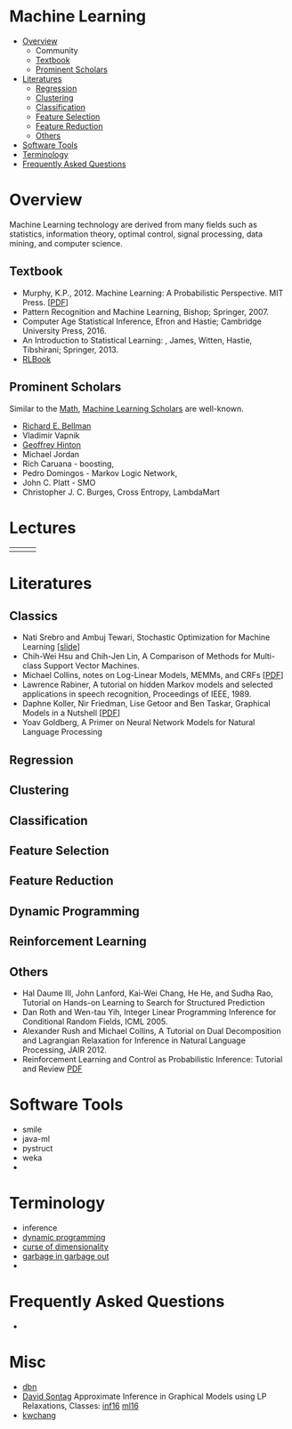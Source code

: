 # Machine Learning

- [Overview](#overview)
  - Community
  - [Textbook](#textbook)
  - [Prominent Scholars](#prominent-scholars)      
- [Literatures](#literatures)
  - [Regression](#regression)
  - [Clustering](#clustering)   
  - [Classification](#classification)   
  - [Feature Selection](#feature-selection)
  - [Feature Reduction](#feature-reduction)
  - [Others](#others)
- [Software Tools](#software-tools)  
- [Terminology](#terminology)
- [Frequently Asked Questions](#frequently-asked-questions)

# Overview

Machine Learning technology are derived from many fields such as statistics, information theory, optimal control, signal processing, data mining, and computer science.   

## Textbook

- Murphy, K.P., 2012. Machine Learning: A Probabilistic Perspective. MIT Press. [[PDF](https://storage.googleapis.com/pub-tools-public-publication-data/pdf/38136.pdf)]
- Pattern Recognition and Machine Learning, Bishop; Springer, 2007.
- Computer Age Statistical Inference, Efron and Hastie; Cambridge University Press, 2016.
- An Introduction to Statistical Learning: , James, Witten, Hastie, Tibshirani; Springer, 2013.
- [RLBook](http://web.mit.edu/dimitrib/www/RLbook.html)

## Prominent Scholars

Similar to the [Math](https://www.storyofmathematics.com/mathematicians.html),
[Machine Learning Scholars](http://www.thespermwhale.com/jaseweston/) are well-known.

- [Richard E. Bellman](https://en.wikipedia.org/wiki/Richard_E._Bellman)
- Vladimir Vapnik
- [Geoffrey Hinton](https://en.wikipedia.org/wiki/Geoffrey_Hinton)
- Michael Jordan
- Rich Caruana - boosting,
- Pedro Domingos - Markov Logic Network, 
- John C. Platt - SMO
- Christopher J. C. Burges, Cross Entropy, LambdaMart


# Lectures

| | | |
|-|-|-|
| | | |

# Literatures

## Classics

 - Nati Srebro and Ambuj Tewari, Stochastic Optimization for Machine Learning [[slide](http://ttic.uchicago.edu/~nati/Publications/ICML10tut.pdf)]
 - Chih-Wei Hsu and Chih-Jen Lin, A Comparison of Methods for Multi-class Support Vector Machines.
 - Michael Collins, notes on Log-Linear Models, MEMMs, and CRFs [[PDF](http://www.cs.columbia.edu/~mcollins/crf.pdf)]
  - Lawrence Rabiner, A tutorial on hidden Markov models and selected applications in speech recognition, Proceedings of IEEE, 1989.
 - Daphne Koller, Nir Friedman, Lise Getoor and Ben Taskar, Graphical Models in a Nutshell [[PDF](http://ai.stanford.edu/~koller/Papers/Koller%2Bal:SRL07.pdf)]
 - Yoav Goldberg, A Primer on Neural Network Models for Natural Language Processing

## Regression

## Clustering

## Classification

## Feature Selection

## Feature Reduction

## Dynamic Programming

## Reinforcement Learning



## Others 
 
 - Hal Daume III, John Lanford, Kai-Wei Chang, He He, and Sudha Rao, Tutorial on Hands-on Learning to Search for Structured Prediction
 - Dan Roth and Wen-tau Yih, Integer Linear Programming Inference for Conditional Random Fields, ICML 2005.
 - Alexander Rush and Michael Collins, A Tutorial on Dual Decomposition and Lagrangian Relaxation for Inference in Natural Language Processing, JAIR 2012.
 - Reinforcement Learning and Control as Probabilistic Inference: Tutorial and Review [PDF](https://arxiv.org/pdf/1805.00909.pdf)
 
 
# Software Tools

- smile
- java-ml
- pystruct
- weka
-  

# Terminology

- inference
- [dynamic programming](https://en.wikipedia.org/wiki/Dynamic_programming)
- [curse of dimensionality](https://en.wikipedia.org/wiki/Curse_of_dimensionality)
- [garbage in garbage out](https://en.wikipedia.org/wiki/Garbage_in,_garbage_out)
- 


 
# Frequently Asked Questions 

- 

# Misc
 
 - [dbn](https://www.cs.ubc.ca/~murphyk/Thesis/thesis.html)
 - [David Sontag](https://people.csail.mit.edu/dsontag/) Approximate Inference in Graphical Models using LP Relaxations, Classes: [inf16](https://inf16nyu.github.io/home/) [ml16](https://people.csail.mit.edu/dsontag/courses/ml16/)
 - [kwchang](http://web.cs.ucla.edu/~kwchang/teaching/SL17/resources.html)
 